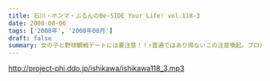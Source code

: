 ```yaml
---
title: 石川・ホンマ・ぶるんのBe-SIDE Your Life! vol.118-3
date: 2008-08-06
tags: ['2008年', '2008年08月']
draft: false
summary: 女の子と野球観戦デートには要注意！！↑普通ではあり得ないこの注意喚起。プロたる者、見知らぬ人間に背中を見せて立つことはあってはならないのである。ぶるんサンは神宮球場で背中を見せつけていましたが。NAMAE
---
```


http://project-phi.ddo.jp/ishikawa/ishikawa118_3.mp3
